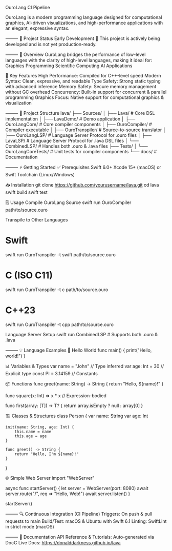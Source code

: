 OuroLang
CI Pipeline

OuroLang is a modern programming language designed for computational graphics, AI-driven visualizations, and high-performance applications with an elegant, expressive syntax.

⸻
🚀 Project Status
Early Development 🚧
This project is actively being developed and is not yet production-ready.

⸻
🌟 Overview
OuroLang bridges the performance of low-level languages with the clarity of high-level languages, making it ideal for:
Graphics Programming
Scientific Computing
AI Applications

🔑 Key Features
High Performance: Compiled for C++-level speed
Modern Syntax: Clean, expressive, and readable
Type Safety: Strong static typing with advanced inference
Memory Safety: Secure memory management without GC overhead
Concurrency: Built-in support for concurrent & parallel programming
Graphics Focus: Native support for computational graphics & visualization

⸻
📂 Project Structure
lava/
├── Sources/
│   ├── Lava/              # Core DSL implementation
│   ├── LavaDemo/          # Demo application
│   ├── OuroLangCore/      # Core compiler components
│   ├── OuroCompiler/      # Compiler executable
│   ├── OuroTranspiler/    # Source-to-source translator
│   ├── OuroLangLSP/       # Language Server Protocol for .ouro files
│   ├── LavaLSP/           # Language Server Protocol for .lava DSL files
│   └── CombinedLSP/       # Handles both .ouro & .lava files
├── Tests/
│   └── OuroLangCoreTests/ # Unit tests for compiler components
└── docs/                  # Documentation

⸻
⚡ Getting Started
✅ Prerequisites
Swift 6.0+
Xcode 15+ (macOS) or Swift Toolchain (Linux/Windows)

📥 Installation
git clone https://github.com/yourusername/lava.git
cd lava
swift build
swift test

🗒️ Usage
Compile OuroLang Source
swift run OuroCompiler path/to/source.ouro

Transpile to Other Languages
# Swift
swift run OuroTranspiler -t swift path/to/source.ouro

# C (ISO C11)
swift run OuroTranspiler -t c path/to/source.ouro

# C++23
swift run OuroTranspiler -t cpp path/to/source.ouro

Language Server Setup
swift run CombinedLSP  # Supports both .ouro & .lava

⸻
💡 Language Examples
👋 Hello World
func main() {
    print("Hello, world!")
}

📊 Variables & Types
var name = "John"        // Type inferred
var age: Int = 30        // Explicit type
const PI = 3.14159       // Constants

📦 Functions
func greet(name: String) -> String {
    return "Hello, ${name}!"
}

func square(x: Int) => x * x   // Expression-bodied

func first<T>(array: [T]) -> T? {
    return array.isEmpty ? null : array[0]
}

🏗️ Classes & Structures
class Person {
    var name: String
    var age: Int
    
    init(name: String, age: Int) {
        this.name = name
        this.age = age
    }
    
    func greet() -> String {
        return "Hello, I'm ${name}!"
    }
}

🌐 Simple Web Server
import "WebServer"

async func startServer() {
    let server = WebServer(port: 8080)
    await server.route("/", req => "Hello, Web!")
    await server.listen()
}

startServer()

⸻
🔍 Continuous Integration (CI Pipeline)
Triggers: On push & pull requests to main
Build/Test: macOS & Ubuntu with Swift 6.1
Linting: SwiftLint in strict mode (macOS)

⸻
📖 Documentation
API Reference & Tutorials: Auto-generated via DocC
Live Docs: https://donalddarkness.github.io/lava
